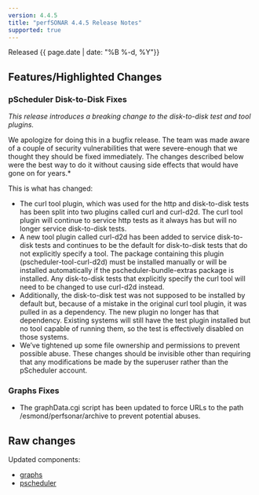 ```yaml
---
version: 4.4.5
title: "perfSONAR 4.4.5 Release Notes"
supported: true
---
```


Released {{ page.date | date: "%B %-d, %Y"}}

Features/Highlighted Changes
--------
### pScheduler Disk-to-Disk Fixes
*This release introduces a breaking change to the disk-to-disk test and tool plugins.*
 
We apologize for doing this in a bugfix release.  The team was made aware of a couple of security vulnerabilities that were severe-enough that we thought they should be fixed immediately.  The changes described below were the best way to do it without causing side effects that would have gone on for years.*
 
This is what has changed:
 
- The curl tool plugin, which was used for the http and disk-to-disk tests has been split into two plugins called curl and curl-d2d.
The curl tool plugin will continue to service http tests as it always has but will no longer service disk-to-disk tests.
- A new tool plugin called curl-d2d has been added to service disk-to-disk tests and continues to be the default for disk-to-disk tests that do not explicitly specify a tool.  The package containing this plugin (pscheduler-tool-curl-d2d) must be installed manually or will be installed automatically if the pscheduler-bundle-extras package is installed.  Any disk-to-disk tests that explicitly specify the curl tool will need to be changed to use curl-d2d instead.
- Additionally, the disk-to-disk test was not supposed to be installed by default but, because of a mistake in the original curl tool plugin, it was pulled in as a dependency.  The new plugin no longer has that dependency.  Existing systems will still have the test plugin installed but no tool capable of running them, so the test is effectively disabled on those systems.
- We’ve tightened up some file ownership and permissions to prevent possible abuse.  These changes should be invisible other than requiring that any modifications be made by the superuser rather than the pScheduler account.

### Graphs Fixes

- The graphData.cgi script has been updated to force URLs to the path /esmond/perfsonar/archive to prevent potential abuses. 

Raw changes
-----------

Updated components:

-   [graphs](https://github.com/perfsonar/graphs/compare/v4.4.4...v4.4.5)
-   [pscheduler](https://github.com/perfsonar/pscheduler/compare/v4.4.4...v4.4.5)
